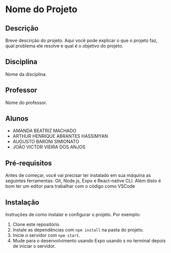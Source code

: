 # Nome do Projeto

## Descrição

Breve descrição do projeto. Aqui você pode explicar o que o projeto faz, qual problema ele resolve e qual é o objetivo do projeto.

## Disciplina

Nome da disciplina.

## Professor

Nome do professor.

## Alunos

- AMANDA BEATRIZ MACHADO
- ARTHUR HENRIQUE ABRANTES HASSIMYAN
- AUGUSTO BARONI SIMIONATO
- JOÃO VICTOR VIEIRA DOS ANJOS

## Pré-requisitos

Antes de começar, você vai precisar ter instalado em sua máquina as seguintes ferramentas:
Git, Node.js, Expo e React-native CLI. 
Além disto é bom ter um editor para trabalhar com o código como VSCode

## Instalação

Instruções de como instalar e configurar o projeto. Por exemplo:

1. Clone este repositório.
2. Instale as dependências com `npm install` na pasta do projeto.
3. Inicie o servidor com `npm start`.
4. Mude para o desenvolvimento usando Expo usando s no terminal depois de iniciar o servidor.
